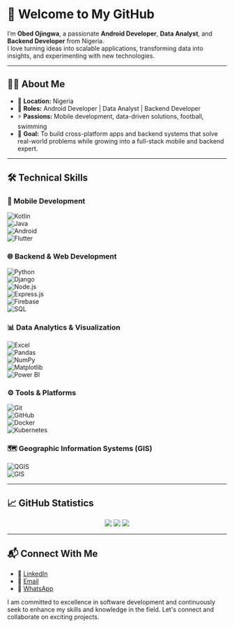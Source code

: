 

# 👋 Welcome to My GitHub  

 I’m **Obed Ojingwa**, a passionate **Android Developer**, **Data Analyst**, and **Backend Developer** from Nigeria.  
I love turning ideas into scalable applications, transforming data into insights, and experimenting with new technologies.  

---

## 👨‍💻 About Me  
- 📍 **Location:** Nigeria  
- 💼 **Roles:** Android Developer | Data Analyst  | Backend Developer 
- ⚡ **Passions:** Mobile development, data-driven solutions, football, swimming  
- 🎯 **Goal:** To build cross-platform apps and backend systems that solve real-world problems while growing into a full-stack mobile and backend expert.  

---

## 🛠️ Technical Skills  

### 📱 Mobile Development  
![Kotlin](https://img.shields.io/badge/-Kotlin-0095D5?style=flat&logo=kotlin&logoColor=white)  
![Java](https://img.shields.io/badge/-Java-007396?style=flat&logo=java&logoColor=white)  
![Android](https://img.shields.io/badge/-Android-3DDC84?style=flat&logo=android&logoColor=white)  
![Flutter](https://img.shields.io/badge/-Flutter-02569B?style=flat&logo=flutter&logoColor=white)  

### 🌐 Backend & Web Development  
![Python](https://img.shields.io/badge/-Python-3776AB?style=flat&logo=python&logoColor=white)  
![Django](https://img.shields.io/badge/-Django-092E20?style=flat&logo=django&logoColor=white)  
![Node.js](https://img.shields.io/badge/-Node.js-339933?style=flat&logo=node.js&logoColor=white)  
![Express.js](https://img.shields.io/badge/-Express.js-000000?style=flat&logo=express&logoColor=white)  
![Firebase](https://img.shields.io/badge/-Firebase-FFCA28?style=flat&logo=firebase&logoColor=black)  
![SQL](https://img.shields.io/badge/-SQL-4479A1?style=flat&logo=postgresql&logoColor=white)  

### 📊 Data Analytics & Visualization  
![Excel](https://img.shields.io/badge/-Excel-217346?style=flat&logo=microsoft-excel&logoColor=white)  
![Pandas](https://img.shields.io/badge/-Pandas-150458?style=flat&logo=pandas&logoColor=white)  
![NumPy](https://img.shields.io/badge/-NumPy-013243?style=flat&logo=numpy&logoColor=white)  
![Matplotlib](https://img.shields.io/badge/-Matplotlib-11557C?style=flat&logo=plotly&logoColor=white)  
![Power BI](https://img.shields.io/badge/-Power%20BI-F2C811?style=flat&logo=powerbi&logoColor=black)  

### ⚙️ Tools & Platforms  

![Git](https://img.shields.io/badge/-Git-F05032?style=flat&logo=git&logoColor=white)  
![GitHub](https://img.shields.io/badge/-GitHub-181717?style=flat&logo=github&logoColor=white)  
![Docker](https://img.shields.io/badge/-Docker-2496ED?style=flat&logo=docker&logoColor=white)  
![Kubernetes](https://img.shields.io/badge/-Kubernetes-326CE5?style=flat&logo=kubernetes&logoColor=white)  

### 🗺️ Geographic Information Systems (GIS)  
![QGIS](https://img.shields.io/badge/-QGIS-3BAB3D?style=flat&logo=qgis&logoColor=white)  
![GIS](https://img.shields.io/badge/-GIS-34A853?style=flat&logo=google-maps&logoColor=white)  

---

## 📈 GitHub Statistics  

<div align="center">
  <img src="https://github-readme-stats.vercel.app/api?username=Obed-Ojingwa&show_icons=true&theme=radical" />
  <img src="https://github-readme-stats.vercel.app/api/top-langs/?username=Obed-Ojingwa&layout=compact&theme=radical" />
  <img src="https://github-readme-streak-stats.herokuapp.com/?user=Obed-Ojingwa&theme=radical" />
</div>  

---

## 📬 Connect With Me  

- 💼 [LinkedIn](https://www.linkedin.com/in/obed-ojingwa-94a73422a/)  
- 📧 [Email](mailto:obedojingwa@gmail.com)  
- 💬 [WhatsApp](https://wa.me/+2348102544186)  


I am committed to excellence in software development and continuously seek to enhance my skills and knowledge in the field. Let's connect and collaborate on exciting projects.
